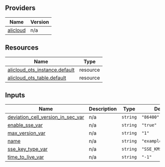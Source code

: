<!-- BEGIN_TF_DOCS -->
## Providers

| Name | Version |
|------|---------|
| <a name="provider_alicloud"></a> [alicloud](#provider\_alicloud) | n/a |

## Resources

| Name | Type |
|------|------|
| [alicloud_ots_instance.default](https://registry.terraform.io/providers/hashicorp/alicloud/latest/docs/resources/ots_instance) | resource |
| [alicloud_ots_table.default](https://registry.terraform.io/providers/hashicorp/alicloud/latest/docs/resources/ots_table) | resource |

## Inputs

| Name | Description | Type | Default | Required |
|------|-------------|------|---------|:--------:|
| <a name="input_deviation_cell_version_in_sec_var"></a> [deviation\_cell\_version\_in\_sec\_var](#input\_deviation\_cell\_version\_in\_sec\_var) | n/a | `string` | `"86400"` | no |
| <a name="input_enable_sse_var"></a> [enable\_sse\_var](#input\_enable\_sse\_var) | n/a | `string` | `"true"` | no |
| <a name="input_max_version_var"></a> [max\_version\_var](#input\_max\_version\_var) | n/a | `string` | `"1"` | no |
| <a name="input_name"></a> [name](#input\_name) | n/a | `string` | `"example12904"` | no |
| <a name="input_sse_key_type_var"></a> [sse\_key\_type\_var](#input\_sse\_key\_type\_var) | n/a | `string` | `"SSE_KMS_SERVICE"` | no |
| <a name="input_time_to_live_var"></a> [time\_to\_live\_var](#input\_time\_to\_live\_var) | n/a | `string` | `"-1"` | no |
<!-- END_TF_DOCS -->    